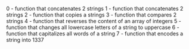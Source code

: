 0 - function that concatenates 2 strings
1 - function that concatenates 2 strings
2 - function that copies a strings
3 - function that compares 2 strings
4 - function that reverses the content of an array of integers
5 - function that changes all lowercase letters of a string to uppercase
6 - function that capitalizes all words of a string
7 - function that encodes a string into 1337